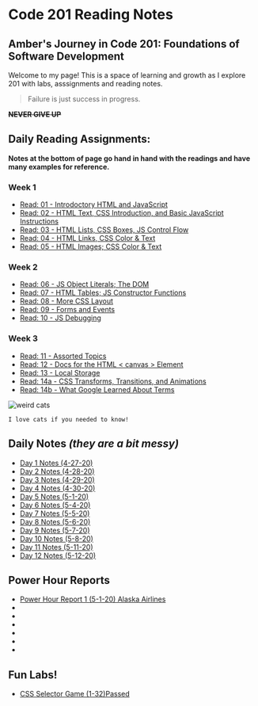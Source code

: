 # Code 201 Reading Notes
## Amber's Journey in Code 201: Foundations of Software Development

Welcome to my page! This is a space of learning and growth as I explore 201 with labs, asssignments and reading notes. 

>Failure is just success in progress.

~~**NEVER GIVE UP**~~


## **Daily Reading Assignments:**

**Notes at the bottom of page go hand in hand with the readings and have many examples for reference.**

### Week 1
- [Read: 01 - Introdoctory HTML and JavaScript](./class-01.md)
- [Read: 02 - HTML Text, CSS Introduction, and Basic JavaScript Instructions](./class-02.md)
- [Read: 03 - HTML Lists, CSS Boxes, JS Control Flow](./class-03.md)
- [Read: 04 - HTML Links, CSS Color & Text](./class-04.md)
- [Read: 05 - HTML Images; CSS Color & Text](./class-05.md)
### Week 2
- [Read: 06 - JS Object Literals; The DOM](./class-06.md)
- [Read: 07 - HTML Tables; JS Constructor Functions](./class-07.md)
- [Read: 08 - More CSS Layout](./class-08.md)
- [Read: 09 - Forms and Events](./class-09.md)
- [Read: 10 - JS Debugging](./class-10.md)
### Week 3
- [Read: 11 - Assorted Topics](./class-11.md)
- [Read: 12 - Docs for the HTML < canvas > Element](./class-12.md)
- [Read: 13 - Local Storage](./class-13.md)
- [Read: 14a - CSS Transforms, Transitions, and Animations](./class-14a.md)
- [Read: 14b - What Google Learned About Terms](./class-14b.md)

![weird cats](https://www.publicdomainpictures.net/pictures/290000/velka/cat-three-victorian-die-cut-cats.jpg "wierd cats")

```
I love cats if you needed to know!
```

## Daily Notes *(they are a bit messy)*
- [Day 1 Notes (4-27-20)](./dailyNotes/day1Notes.md)
- [Day 2 Notes (4-28-20)](./dailyNotes/day2Notes.md)
- [Day 3 Notes (4-29-20)](./dailyNotes/day3Notes.md)
- [Day 4 Notes (4-30-20)](./dailyNotes/day4Notes.md)
- [Day 5 Notes (5-1-20)](./dailyNotes/day5Notes.md)
- [Day 6 Notes (5-4-20)](./dailyNotes/day6Notes.md)
- [Day 7 Notes (5-5-20)](./dailyNotes/day7Notes.md)
- [Day 8 Notes (5-6-20)](./dailyNotes/day8Notes.md)
- [Day 9 Notes (5-7-20)](./dailyNotes/day9Notes.md)
- [Day 10 Notes (5-8-20)](./dailyNotes/day10Notes.md)
- [Day 11 Notes (5-11-20)]()
- [Day 12 Notes (5-12-20)]()



## Power Hour Reports
- [Power Hour Report 1 (5-1-20) Alaska Airlines](./powerHour201/pHreport1.md)
- 
- 
- 
- 
- 
- 







## Fun Labs!

- [CSS Selector Game (1-32)Passed](./labs/lab05C.md)